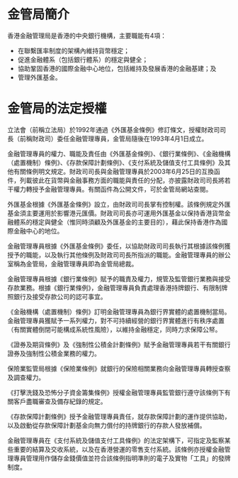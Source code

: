# 金管局簡介

香港金融管理局是香港的中央銀行機構，主要職能有4項：
- 在聯繫匯率制度的架構內維持貨幣穩定；
- 促進金融體系（包括銀行體系）的穩定與健全；
- 協助鞏固香港的國際金融中心地位，包括維持及發展香港的金融基建；及
- 管理外匯基金。

# 金管局的法定授權

立法會（前稱立法局）於1992年通過《外匯基金條例》修訂條文，授權財政司司長（前稱財政司）委任金融管理專員，金管局隨後在1993年4月1日成立。

金融管理專員的權力、職能及責任由《外匯基金條例》、《銀行業條例》、《金融機構（處置機制）條例》、《存款保障計劃條例》、《支付系統及儲值支付工具條例》及其他有關條例明文規定。財政司司長與金融管理專員於2003年6月25日的互換函件，列載彼此在貨幣與金融事務方面的職能與責任的分配，亦披露財政司司長將若干權力轉授予金融管理專員。有關函件為公開文件，可於金管局網站查閱。

外匯基金根據《外匯基金條例》設立，由財政司司長掌有控制權。該條例規定外匯基金須主要運用於影響港元匯價。財政司司長亦可運用外匯基金以保持香港貨幣金融體系的穩定與健全（惟同時須顧及外匯基金的主要目的），藉此保持香港作為國際金融中心的地位。

金融管理專員根據《外匯基金條例》委任，以協助財政司司長執行其根據該條例獲授予的職能，以及執行其他條例及財政司司長所指派的職能。金融管理專員的辦公室稱為金管局，金融管理專員即為金管局總裁。

金融管理專員根據《銀行業條例》賦予的職責及權力，規管及監管銀行業務與接受存款業務。根據《銀行業條例》，金融管理專員負責處理香港持牌銀行、有限制牌照銀行及接受存款公司的認可事宜。

《金融機構（處置機制）條例》訂明金融管理專員為銀行界實體的處置機制當局。金融管理專員獲賦予一系列權力，對不可持續經營的銀行界實體進行有秩序處置（有關實體倒閉可能構成系統性風險），以維持金融穩定，同時力求保障公帑。

《證券及期貨條例》及《強制性公積金計劃條例》賦予金融管理專員若干有關銀行證券及強制性公積金業務的權力。

保險業監管局根據《保險業條例》就銀行的保險相關業務向金融管理專員轉授查察及調查權力。

《打擊洗錢及恐怖分子資金籌集條例》授權金融管理專員監管銀行遵守該條例下有關客戶盡職審查及備存紀錄的規定。

《存款保障計劃條例》授予金融管理專員責任，就存款保障計劃的運作提供協助，以及啟動從存款保障計劃基金向無力償付的持牌銀行的存款人發放補償。

金融管理專員在《支付系統及儲值支付工具條例》的法定架構下，可指定及監察某些重要的結算及交收系統，以及在香港營運的零售支付系統。該條例亦授權金融管理專員管理用作儲存金錢價值並符合該條例指明準則的電子及實物「工具」的發牌制度。